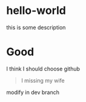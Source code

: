 # hello-world
this is some description

# Good
I think I should choose github

>I missing my wife

modify in dev branch
